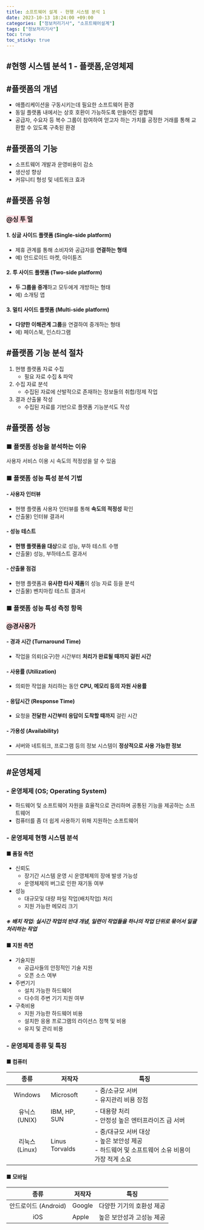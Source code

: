```yaml
---
title: 소프트웨어 설계 - 현행 시스템 분석 1
date: 2023-10-13 18:24:00 +09:00
categories: ["정보처리기사", "소프트웨어설계"]
tags: ["정보처리기사"]
toc: true
toc_sticky: true
---
```


## #현행 시스템 분석 1 - 플랫폼,운영체제

## #플랫폼의 개념

- 애플리케이션을 구동시키는데 필요한 소프트웨어 환경
- 동일 플랫폼 내에서는 상호 호환이 가능하도록 만들어진 결합체
- 공급자, 수요자 등 복수 그룹이 참여하여 얻고자 하는 가치를 공정한 거래를 통해 교환할 수 있도록 구축된 환경

## #플랫폼의 기능

- 소프트웨어 개발과 운영비용이 감소
- 생산성 향상
- 커뮤니티 형성 및 네트워크 효과

## #플랫폼 유형

### <span style="background-color:#ffdce0">@싱 투 멀</span>

#### 1. 싱글 사이드 플랫폼 (Single-side platform)

- 제휴 관계를 통해 소비자와 공급자를 **연결하는 형태**
- 예&#41; 안드로이드 마켓, 아이튠즈

#### 2. 투 사이드 플랫폼 (Two-side platform)

- **두 그룹을 중개**하고 모두에게 개방하는 형태
- 예&#41; 소개팅 앱

#### 3. 멀티 사이드 플랫폼 (Multi-side platform)

- **다양한 이해관계 그룹**을 연결하여 중개하는 형태
- 예&#41; 페이스북, 인스타그램

## #플랫폼 기능 분석 절차

1. 현행 플랫폼 자료 수집
   - 필요 자료 수집 & 파악
2. 수집 자료 분석
   - 수집된 자료에 산발적으로 존재하는 정보들의 취합/정제 작업
3. 결과 산출물 작성
   - 수집된 자료를 기반으로 플랫폼 기능분석도 작성

## #플랫폼 성능

### ■ 플랫폼 성능을 분석하는 이유

사용자 서비스 이용 시 속도의 적정성을 알 수 있음

### ■ 플랫폼 성능 특성 분석 기법

#### - 사용자 인터뷰

- 현행 플랫폼 사용자 인터뷰를 통해 **속도의 적정성** 확인
- 산출물&#41; 인터뷰 결과서

#### - 성능 테스트

- **현행 플랫폼을 대상**으로 성능, 부하 테스트 수행
- 산출물&#41; 성능, 부하테스트 결과서

#### - 산출물 점검

- 현행 플랫폼과 **유사한 타사 제품**의 성능 자료 등을 분석
- 산출물&#41; 벤치마킹 테스트 결과서

### ■ 플랫폼 성능 특성 측정 항목

### <span style="background-color:#ffdce0">@경사응가</span>

#### - 경과 시간 (Turnaround Time)

- 작업을 의뢰(요구)한 시간부터 **처리가 완료될 때까지 걸린 시간**

#### - 사용률 (Utilization)

- 의뢰한 작업을 처리하는 동안 **CPU, 메모리 등의 자원 사용률**

#### - 응답시간 (Response Time)

- 요청을 **전달한 시간부터 응답이 도착할 때까지** 걸린 시간

#### - 가용성 (Availability)

- 서버와 네트워크, 프로그램 등의 정보 시스템이 **정상적으로 사용 가능한 정보**

---

## #운영체제

### - 운영체제 (OS; Operating System)

- 하드웨어 및 소프트웨어 자원을 효율적으로 관리하며 공통된 기능을 제공하는 소프트웨어
- 컴퓨터를 좀 더 쉽게 사용하기 위해 지원하는 소프트웨어

### - 운영체제 현행 시스템 분석

#### ■ 품질 측면

- 신뢰도
  - 장기간 시스템 운영 시 운영체제의 장애 발생 가능성
  - 운영체제의 버그로 인한 재기동 여부
- 성능
  - 대규모및 대량 파일 작업(배치작업) 처리
  - 지원 가능한 메모리 크기

##### ※ 배치 작업: 실시간 작업의 반대 개념, 일련이 작업들을 하나의 작업 단위로 묶어서 일괄처리하는 작업

#### ■ 지원 측면

- 기술지원
  - 공급사들의 안정적인 기술 지원
  - 오픈 소스 여부
- 주변기기
  - 설치 가능한 하드웨어
  - 다수의 주변 기기 지원 여부
- 구축비용
  - 지원 가능한 하드웨어 비용
  - 설치한 응용 프로그램의 라이선스 정책 및 비용
  - 유지 및 관리 비용

### - 운영체제 종류 및 특징

#### ■ 컴퓨터

|      종류      | 저작자         | 특징                                                                                                   |
| :------------: | -------------- | ------------------------------------------------------------------------------------------------------ |
|    Windows     | Microsoft      | - 중/소규모 서버<br/> - 유지관리 비용 장점                                                             |
| 유닉스 (UNIX)  | IBM, HP, SUN   | - 대용량 처리 <br/>- 안정성 높은 엔터프라이즈 급 서버                                                  |
| 리눅스 (Linux) | Linus Torvalds | - 중/대규모 서버 대상<br/> - 높은 보안성 제공 <br/>- 하드웨어 및 소프트웨어 소유 비용이 가장 적게 소요 |

#### ■ 모바일

|         종류         | 저작자 | 특징                      |
| :------------------: | ------ | ------------------------- |
| 안드로이드 (Android) | Google | 다양한 기기의 호환성 제공 |
|         iOS          | Apple  | 높은 보안성과 고성능 제공 |
